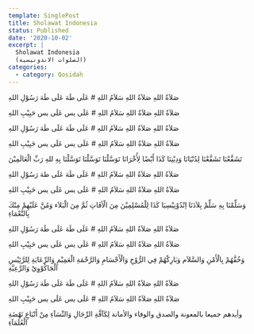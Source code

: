 ```yaml
---
template: SinglePost
title: Sholawat Indonesia
status: Published
date: '2020-10-02'
excerpt: |
  Sholawat Indonesia 
  (الصلوات الاندونيسية)
categories:
  - category: Qosidah
---
```


صَلاَةُ اللهِ صَلاَةُ اللهِ سَلاَمُ اللهِ # عَلَى طَهَ عَلَى طَهَ رَسُوْلِ اللهِ

صَلاَةُ اللهِ صَلاَةُ اللهِ سَلاَمُ اللهِ # عَلَى يس عَلَى يس حَبِيْبِ اللهِ

صَلاَةُ اللهِ صَلاَةُ اللهِ سَلاَمُ اللهِ # عَلَى طَهَ عَلَى طَهَ رَسُوْلِ اللهِ

صَلاَةُ اللهِ صَلاَةُ اللهِ سَلاَمُ اللهِ # عَلَى يس عَلَى يس حَبِيْبِ اللهِ

تَشَفَّعْنَا تَشَفَّعْنَا لِدُنْيَانَا
وَدِيْنِنَا كَذَا أَيْضًا لِأُخْرَانَا
تَوَسَّلْنَا تَوَسَّلْنَا تَوَسَّلْنَا
بِهِ للهِ رَبِّ الْعَالَمِيْنَ


صَلاَةُ اللهِ صَلاَةُ اللهِ سَلاَمُ اللهِ # عَلَى طَهَ عَلَى طهَ رَسُوْلِ اللهِ

صَلاَةُ اللهِ صَلاَةُ اللهِ سَلاَمُ اللهِ # عَلَى يس عَلَى يس حَبِيْبِ اللهِ

وَسَلِّمْنَا بِهِ سَلِّمْ بِلاَدَنَا
اِنْدُوْنِيْسِيَا كَذَا لِلْمُسْلِمِيْنَ
مِنَ الْأفَاتِ ثُمَّ مِنَ الْبَلاَء
وَمُنَّ عَلَيْهِمْ مِنْكَ بِالنَّعْمَاءِ


صَلاَةُ اللهِ صَلاَةُ اللهِ سَلاَمُ اللهِ # عَلَى طَهَ عَلَى طَهَ رَسُوْلِ اللهِ

صَلاَةُ اللهِ صَلاَةُ اللهِ سَلاَمُ اللهِ # عَلَى يس عَلَى يس حَبِيْبِ اللهِ

وَخُفَّهُمْ بِالْأَمْنِ وَالسَّلاَم
وَبَارِكْهُمْ فِي الرُّوْحِ وَالْأَجْسَامِ
وَالرَّحْمَةِ الْعَمِيْمِ وَالرِّعَايَةِ
لِلرَّئِيْسِ الْجَاكُوْوِيْ وَالرَّعِيَّةِ

 


صَلاَةُ اللهِ صَلاَةُ اللهِ سَلاَمُ اللهِ # عَلَى طَهَ عَلَى طَهَ رَسُوْلِ اللهِ

صَلاَةُ اللهِ صَلاَةُ اللهِ سَلاَمُ اللهِ # عَلَى يس عَلَى يس حَبِيْبِ اللهِ

وأيدهم جميعا بالمعونة
والصدق والوفاء والأمانة
لِكَآفَّةِ الرِّجَالِ وَالنِّسَآءِ
مِنْ أَتْبَاعِ نَهْضَةِ الْعُلَمَآءِ
 
